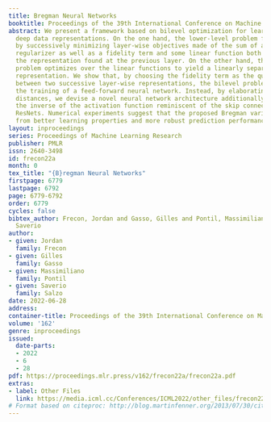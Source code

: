```yaml
---
title: Bregman Neural Networks
booktitle: Proceedings of the 39th International Conference on Machine Learning
abstract: We present a framework based on bilevel optimization for learning multilayer,
  deep data representations. On the one hand, the lower-level problem finds a representation
  by successively minimizing layer-wise objectives made of the sum of a prescribed
  regularizer as well as a fidelity term and some linear function both depending on
  the representation found at the previous layer. On the other hand, the upper-level
  problem optimizes over the linear functions to yield a linearly separable final
  representation. We show that, by choosing the fidelity term as the quadratic distance
  between two successive layer-wise representations, the bilevel problem reduces to
  the training of a feed-forward neural network. Instead, by elaborating on Bregman
  distances, we devise a novel neural network architecture additionally involving
  the inverse of the activation function reminiscent of the skip connection used in
  ResNets. Numerical experiments suggest that the proposed Bregman variant benefits
  from better learning properties and more robust prediction performance.
layout: inproceedings
series: Proceedings of Machine Learning Research
publisher: PMLR
issn: 2640-3498
id: frecon22a
month: 0
tex_title: "{B}regman Neural Networks"
firstpage: 6779
lastpage: 6792
page: 6779-6792
order: 6779
cycles: false
bibtex_author: Frecon, Jordan and Gasso, Gilles and Pontil, Massimiliano and Salzo,
  Saverio
author:
- given: Jordan
  family: Frecon
- given: Gilles
  family: Gasso
- given: Massimiliano
  family: Pontil
- given: Saverio
  family: Salzo
date: 2022-06-28
address:
container-title: Proceedings of the 39th International Conference on Machine Learning
volume: '162'
genre: inproceedings
issued:
  date-parts:
  - 2022
  - 6
  - 28
pdf: https://proceedings.mlr.press/v162/frecon22a/frecon22a.pdf
extras:
- label: Other Files
  link: https://media.icml.cc/Conferences/ICML2022/other_files/frecon22a-supp.zip
# Format based on citeproc: http://blog.martinfenner.org/2013/07/30/citeproc-yaml-for-bibliographies/
---
```

